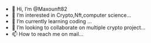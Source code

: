- 👋 Hi, I’m @Maxounft82
- 👀 I’m interested in Crypto,Nft,computer science...
- 🌱 I’m currently learning coding ...
- 💞️ I’m looking to collaborate on multiple crypto project...
- 📫 How to reach me on mail...

<!---
Maxounft82/Maxounft82 is a ✨ special ✨ repository because its `README.md` (this file) appears on your GitHub profile.
You can click the Preview link to take a look at your changes.
--->
